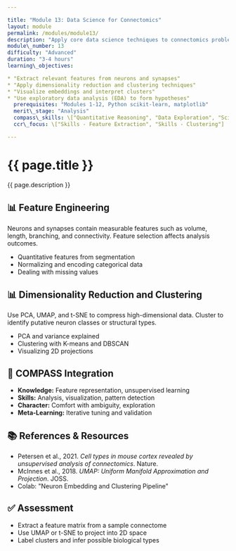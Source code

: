 ```yaml
---

title: "Module 13: Data Science for Connectomics"
layout: module
permalink: /modules/module13/
description: "Apply core data science techniques to connectomics problems including feature extraction and unsupervised analysis."
module\_number: 13
difficulty: "Advanced"
duration: "3-4 hours"
learning\_objectives:

* "Extract relevant features from neurons and synapses"
* "Apply dimensionality reduction and clustering techniques"
* "Visualize embeddings and interpret clusters"
* "Use exploratory data analysis (EDA) to form hypotheses"
  prerequisites: "Modules 1-12, Python scikit-learn, matplotlib"
  merit\_stage: "Analysis"
  compass\_skills: \["Quantitative Reasoning", "Data Exploration", "Scientific Inference"]
  ccr\_focus: \["Skills - Feature Extraction", "Skills - Clustering"]

---
```


<div class="main-content">
  <div class="hero">
    <div class="hero-content">
      <h1>{{ page.title }}</h1>
      <p class="hero-subtitle">{{ page.description }}</p>
    </div>
  </div>

  <section class="section">
    <h2>📊 Feature Engineering</h2>
    <p>Neurons and synapses contain measurable features such as volume, length, branching, and connectivity. Feature selection affects analysis outcomes.</p>
    <ul>
      <li>Quantitative features from segmentation</li>
      <li>Normalizing and encoding categorical data</li>
      <li>Dealing with missing values</li>
    </ul>
  </section>

  <section class="section">
    <h2>📊 Dimensionality Reduction and Clustering</h2>
    <p>Use PCA, UMAP, and t-SNE to compress high-dimensional data. Cluster to identify putative neuron classes or structural types.</p>
    <ul>
      <li>PCA and variance explained</li>
      <li>Clustering with K-means and DBSCAN</li>
      <li>Visualizing 2D projections</li>
    </ul>
  </section>

  <section class="section">
    <h2>🌟 COMPASS Integration</h2>
    <ul>
      <li><strong>Knowledge:</strong> Feature representation, unsupervised learning</li>
      <li><strong>Skills:</strong> Analysis, visualization, pattern detection</li>
      <li><strong>Character:</strong> Comfort with ambiguity, exploration</li>
      <li><strong>Meta-Learning:</strong> Iterative tuning and validation</li>
    </ul>
  </section>

  <section class="section">
    <h2>📚 References & Resources</h2>
    <ul>
      <li>Petersen et al., 2021. <em>Cell types in mouse cortex revealed by unsupervised analysis of connectomics</em>. Nature.</li>
      <li>McInnes et al., 2018. <em>UMAP: Uniform Manifold Approximation and Projection</em>. JOSS.</li>
      <li>Colab: "Neuron Embedding and Clustering Pipeline"</li>
    </ul>
  </section>

  <section class="section">
    <h2>✅ Assessment</h2>
    <ul>
      <li>Extract a feature matrix from a sample connectome</li>
      <li>Use UMAP or t-SNE to project into 2D space</li>
      <li>Label clusters and infer possible biological types</li>
    </ul>
  </section>
</div>
